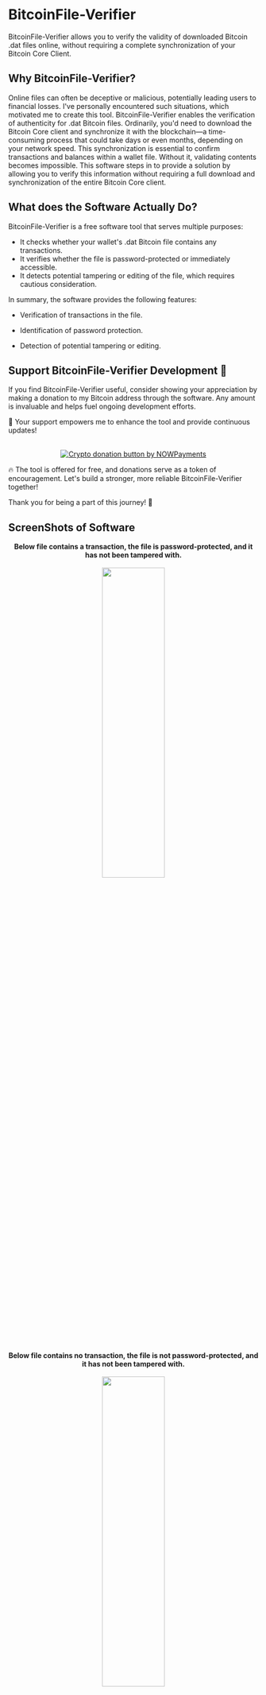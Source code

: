 # BitcoinFile-Verifier

BitcoinFile-Verifier allows you to verify the validity of downloaded Bitcoin .dat files online, without requiring a complete synchronization of your Bitcoin Core Client.

## Why BitcoinFile-Verifier?

Online files can often be deceptive or malicious, potentially leading users to financial losses. I've personally encountered such situations, which motivated me to create this tool. BitcoinFile-Verifier enables the verification of authenticity for .dat Bitcoin files. Ordinarily, you'd need to download the Bitcoin Core client and synchronize it with the blockchain—a time-consuming process that could take days or even months, depending on your network speed. This synchronization is essential to confirm transactions and balances within a wallet file. Without it, validating contents becomes impossible. This software steps in to provide a solution by allowing you to verify this information without requiring a full download and synchronization of the entire Bitcoin Core client.

## What does the Software Actually Do?

BitcoinFile-Verifier is a free software tool that serves multiple purposes:

* It checks whether your wallet's .dat Bitcoin file contains any transactions.
* It verifies whether the file is password-protected or immediately accessible.
* It detects potential tampering or editing of the file, which requires cautious consideration.

In summary, the software provides the following features:

* Verification of transactions in the file.
* Identification of password protection.
* Detection of potential tampering or editing.

  <div align="center">
  
## Support BitcoinFile-Verifier Development 🚀

If you find BitcoinFile-Verifier useful, consider showing your appreciation by making a donation to my Bitcoin address through the software. Any amount is invaluable and helps fuel ongoing development efforts.

🎉 Your support empowers me to enhance the tool and provide continuous updates!<br><br>
  <div align="center">

  <a href="https://nowpayments.io/donation?api_key=WB2GHGW-R4FM77N-JB0342N-J5V3XN2&source=lk_donation&medium=referral" target="_blank">
     <img src="https://nowpayments.io/images/embeds/donation-button-white.svg" alt="Crypto donation button by NOWPayments">
    </a>
    </div>

🔥 The tool is offered for free, and donations serve as a token of encouragement. Let's build a stronger, more reliable BitcoinFile-Verifier together!

Thank you for being a part of this journey! 🙌

</div>


  ## ScreenShots of Software
  
  <div align="center">
    <b>Below file contains a transaction, the file is password-protected, and it has not been tampered with.</b> <br><br>
        <img src="https://github.com/Humble2020/BitcoinFile-Verifier/assets/118256659/5a7c7ade-016b-4276-bc17-1a50576acb88" width="50%" height="40%">
  </div>  <br>
     <div align="center">
       <b>Below file contains no transaction, the file is not password-protected, and it has not been tampered with.</b><br><br>     
  <img src="https://github.com/Humble2020/BitcoinFile-Verifier/assets/118256659/cfe273fc-0aa4-40fc-94bd-71e44554ab9f" width="50%" height="40%">
  </div> <br>
   <div align="center">
      <b>Below file contains no transaction, the file is password-protected, and it has not been tampered with.</b><br><br>     
     <img src="https://github.com/Humble2020/BitcoinFile-Verifier/assets/118256659/3680cbae-85c1-4fab-ad42-de1f1310866b" width="50%" height="40%">
  </div> <br>
  <div align="center">
     <b>The idle state of the software when first run.</b><br><br>    
    <img src="https://github.com/Humble2020/BitcoinFile-Verifier/assets/118256659/706af3a7-e370-464f-a026-7b4a61218e37" width="50%" height="40%">
  </div><br>
 <div align="center">
  
